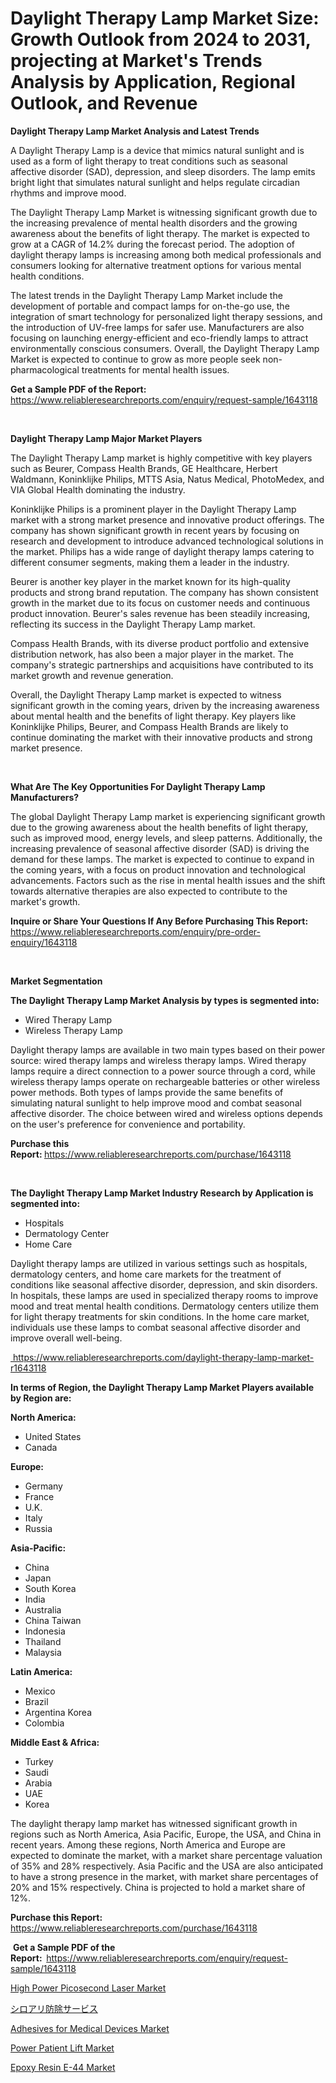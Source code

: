 <p><h1>Daylight Therapy Lamp Market Size: Growth Outlook from 2024 to 2031, projecting at Market's Trends Analysis by Application, Regional Outlook, and Revenue</h1></p><p><strong>Daylight Therapy Lamp Market Analysis and Latest Trends</strong></p>
<p><p>A Daylight Therapy Lamp is a device that mimics natural sunlight and is used as a form of light therapy to treat conditions such as seasonal affective disorder (SAD), depression, and sleep disorders. The lamp emits bright light that simulates natural sunlight and helps regulate circadian rhythms and improve mood.</p><p>The Daylight Therapy Lamp Market is witnessing significant growth due to the increasing prevalence of mental health disorders and the growing awareness about the benefits of light therapy. The market is expected to grow at a CAGR of 14.2% during the forecast period. The adoption of daylight therapy lamps is increasing among both medical professionals and consumers looking for alternative treatment options for various mental health conditions.</p><p>The latest trends in the Daylight Therapy Lamp Market include the development of portable and compact lamps for on-the-go use, the integration of smart technology for personalized light therapy sessions, and the introduction of UV-free lamps for safer use. Manufacturers are also focusing on launching energy-efficient and eco-friendly lamps to attract environmentally conscious consumers. Overall, the Daylight Therapy Lamp Market is expected to continue to grow as more people seek non-pharmacological treatments for mental health issues.</p></p>
<p><strong>Get a Sample PDF of the Report:&nbsp;</strong> <a href="https://www.reliableresearchreports.com/enquiry/request-sample/1643118">https://www.reliableresearchreports.com/enquiry/request-sample/1643118</a></p>
<p>&nbsp;</p>
<p><strong>Daylight Therapy Lamp Major Market Players</strong></p>
<p><p>The Daylight Therapy Lamp market is highly competitive with key players such as Beurer, Compass Health Brands, GE Healthcare, Herbert Waldmann, Koninklijke Philips, MTTS Asia, Natus Medical, PhotoMedex, and VIA Global Health dominating the industry.</p><p>Koninklijke Philips is a prominent player in the Daylight Therapy Lamp market with a strong market presence and innovative product offerings. The company has shown significant growth in recent years by focusing on research and development to introduce advanced technological solutions in the market. Philips has a wide range of daylight therapy lamps catering to different consumer segments, making them a leader in the industry.</p><p>Beurer is another key player in the market known for its high-quality products and strong brand reputation. The company has shown consistent growth in the market due to its focus on customer needs and continuous product innovation. Beurer's sales revenue has been steadily increasing, reflecting its success in the Daylight Therapy Lamp market.</p><p>Compass Health Brands, with its diverse product portfolio and extensive distribution network, has also been a major player in the market. The company's strategic partnerships and acquisitions have contributed to its market growth and revenue generation.</p><p>Overall, the Daylight Therapy Lamp market is expected to witness significant growth in the coming years, driven by the increasing awareness about mental health and the benefits of light therapy. Key players like Koninklijke Philips, Beurer, and Compass Health Brands are likely to continue dominating the market with their innovative products and strong market presence.</p></p>
<p>&nbsp;</p>
<p><strong>What Are The Key Opportunities For Daylight Therapy Lamp Manufacturers?</strong></p>
<p><p>The global Daylight Therapy Lamp market is experiencing significant growth due to the growing awareness about the health benefits of light therapy, such as improved mood, energy levels, and sleep patterns. Additionally, the increasing prevalence of seasonal affective disorder (SAD) is driving the demand for these lamps. The market is expected to continue to expand in the coming years, with a focus on product innovation and technological advancements. Factors such as the rise in mental health issues and the shift towards alternative therapies are also expected to contribute to the market's growth.</p></p>
<p><strong>Inquire or Share Your Questions If Any Before Purchasing This Report:</strong> <a href="https://www.reliableresearchreports.com/enquiry/pre-order-enquiry/1643118">https://www.reliableresearchreports.com/enquiry/pre-order-enquiry/1643118</a></p>
<p>&nbsp;</p>
<p><strong>Market Segmentation</strong></p>
<p><strong>The Daylight Therapy Lamp Market Analysis by types is segmented into:</strong></p>
<p><ul><li>Wired Therapy Lamp</li><li>Wireless Therapy Lamp</li></ul></p>
<p><p>Daylight therapy lamps are available in two main types based on their power source: wired therapy lamps and wireless therapy lamps. Wired therapy lamps require a direct connection to a power source through a cord, while wireless therapy lamps operate on rechargeable batteries or other wireless power methods. Both types of lamps provide the same benefits of simulating natural sunlight to help improve mood and combat seasonal affective disorder. The choice between wired and wireless options depends on the user's preference for convenience and portability.</p></p>
<p><strong>Purchase this Report:&nbsp;</strong><a href="https://www.reliableresearchreports.com/purchase/1643118">https://www.reliableresearchreports.com/purchase/1643118</a></p>
<p>&nbsp;</p>
<p><strong>The Daylight Therapy Lamp Market Industry Research by Application is segmented into:</strong></p>
<p><ul><li>Hospitals</li><li>Dermatology Center</li><li>Home Care</li></ul></p>
<p><p>Daylight therapy lamps are utilized in various settings such as hospitals, dermatology centers, and home care markets for the treatment of conditions like seasonal affective disorder, depression, and skin disorders. In hospitals, these lamps are used in specialized therapy rooms to improve mood and treat mental health conditions. Dermatology centers utilize them for light therapy treatments for skin conditions. In the home care market, individuals use these lamps to combat seasonal affective disorder and improve overall well-being.</p></p>
<p><a href="https://www.reliableresearchreports.com/daylight-therapy-lamp-market-r1643118">&nbsp;https://www.reliableresearchreports.com/daylight-therapy-lamp-market-r1643118</a></p>
<p><strong>In terms of Region, the Daylight Therapy Lamp Market Players available by Region are:</strong></p>
<p>
    <p> <strong> North America: </strong>
        <ul>
            <li>United States</li>
            <li>Canada</li>
        </ul>
        </p> 
    <p> <strong> Europe: </strong>
        <ul>
            <li>Germany</li>
            <li>France</li>
            <li>U.K.</li>
            <li>Italy</li>
            <li>Russia</li>
        </ul>
        </p> 
    <p> <strong> Asia-Pacific: </strong>
        <ul>
            <li>China</li>
            <li>Japan</li>
            <li>South Korea</li>
            <li>India</li>
            <li>Australia</li>
            <li>China Taiwan</li>
            <li>Indonesia</li>
            <li>Thailand</li>
            <li>Malaysia</li>
        </ul>
        </p> 
    <p> <strong> Latin America: </strong>
        <ul>
            <li>Mexico</li>
            <li>Brazil</li>
            <li>Argentina Korea</li>
            <li>Colombia</li>
        </ul>
        </p> 
    <p> <strong> Middle East & Africa: </strong>
        <ul>
            <li>Turkey</li>
            <li>Saudi</li>
            <li>Arabia</li>
            <li>UAE</li>
            <li>Korea</li>
        </ul>
    </p>
    </p>
<p><p>The daylight therapy lamp market has witnessed significant growth in regions such as North America, Asia Pacific, Europe, the USA, and China in recent years. Among these regions, North America and Europe are expected to dominate the market, with a market share percentage valuation of 35% and 28% respectively. Asia Pacific and the USA are also anticipated to have a strong presence in the market, with market share percentages of 20% and 15% respectively. China is projected to hold a market share of 12%.</p></p>
<p><strong>Purchase this Report: </strong><a href="https://www.reliableresearchreports.com/purchase/1643118">https://www.reliableresearchreports.com/purchase/1643118</a></p>
<p>&nbsp;<strong>Get a Sample PDF of the Report:&nbsp;&nbsp;</strong><a href="https://www.reliableresearchreports.com/enquiry/request-sample/1643118">https://www.reliableresearchreports.com/enquiry/request-sample/1643118</a></p>
<p><strong></strong></p>
<p><p><a href="https://view.publitas.com/reportprime-1/high-power-picosecond-laser-market-size-cagr-trends-2024-2030/">High Power Picosecond Laser Market</a></p><p><a href="https://github.com/mm14022023/Market-Research-Report-List-1/blob/main/319920049927.md">シロアリ防除サービス</a></p><p><a href="https://github.com/Glendatilghmankmgz0rbhwpy/Market-Research-Report-List-2/blob/main/adhesives-for-medical-devices-market.md">Adhesives for Medical Devices Market</a></p><p><a href="https://github.com/DeonteStanton2023/Market-Research-Report-List-1/blob/main/power-patient-lift-market.md">Power Patient Lift Market</a></p><p><a href="https://invited-way-688.notion.site/Epoxy-Resin-E-44-Market-Trends-and-Market-Analysis-forecasted-for-period-2024-2031-169cacd63f6a461cb9dceb8e8d8e45dd">Epoxy Resin E-44 Market</a></p></p>